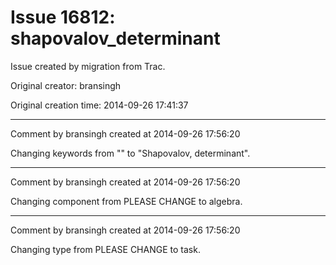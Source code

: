 # Issue 16812: shapovalov_determinant

Issue created by migration from Trac.

Original creator: bransingh

Original creation time: 2014-09-26 17:41:37




---

Comment by bransingh created at 2014-09-26 17:56:20

Changing keywords from "" to "Shapovalov, determinant".


---

Comment by bransingh created at 2014-09-26 17:56:20

Changing component from PLEASE CHANGE to algebra.


---

Comment by bransingh created at 2014-09-26 17:56:20

Changing type from PLEASE CHANGE to task.

